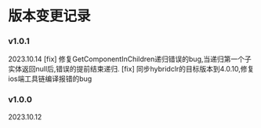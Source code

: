 # 版本变更记录

### v1.0.1
2023.10.14
[fix] 修复GetComponentInChildren递归错误的bug,当递归第一个子实体返回null后,错误的提前结束递归.
[fix] 同步hybridclr的目标版本到4.0.10,修复ios端工具链编译报错的bug

### v1.0.0
2023.10.12
